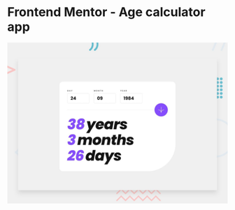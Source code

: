 # Frontend Mentor - Age calculator app

![Design preview for the Age calculator app coding challenge](./src/design/desktop-preview.jpg)
